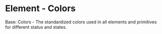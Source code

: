 # Element - Colors

Base: Colors - The standardized colors used in all elements and primitives for different status and states.
